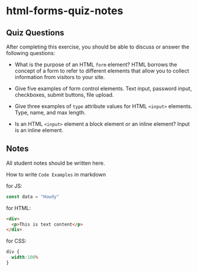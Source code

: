 # html-forms-quiz-notes

## Quiz Questions

After completing this exercise, you should be able to discuss or answer the following questions:

- What is the purpose of an HTML `form` element?
HTML borrows the concept of a form to refer to different elements that allow you to collect information from visitors to your site.

- Give five examples of form control elements.
Text input, password input, checkboxes, submit buttons, file upload.

- Give three examples of `type` attribute values for HTML `<input>` elements.
Type, name, and max length.

- Is an HTML `<input>` element a block element or an inline element?
Input is an inline element.

## Notes

All student notes should be written here.


How to write `Code Examples` in markdown

for JS:
```javascript
const data = "Howdy"
```

for HTML:
```html
<div>
  <p>This is text content</p>
</div>
```

for CSS:
```css
div {
  width:100%
}
```

